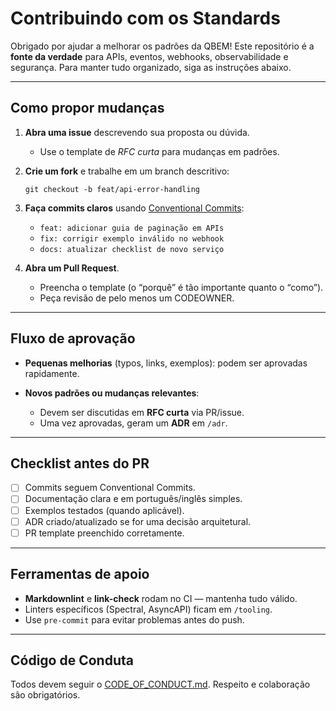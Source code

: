 # Contribuindo com os Standards

Obrigado por ajudar a melhorar os padrões da QBEM!
Este repositório é a **fonte da verdade** para APIs, eventos, webhooks, observabilidade e segurança.
Para manter tudo organizado, siga as instruções abaixo.

---

## Como propor mudanças

1. **Abra uma issue** descrevendo sua proposta ou dúvida.

   * Use o template de *RFC curta* para mudanças em padrões.
2. **Crie um fork** e trabalhe em um branch descritivo:

   ```
   git checkout -b feat/api-error-handling
   ```
3. **Faça commits claros** usando [Conventional Commits](https://www.conventionalcommits.org):

   * `feat: adicionar guia de paginação em APIs`
   * `fix: corrigir exemplo inválido no webhook`
   * `docs: atualizar checklist de novo serviço`
4. **Abra um Pull Request**.

   * Preencha o template (o “porquê” é tão importante quanto o “como”).
   * Peça revisão de pelo menos um CODEOWNER.

---

## Fluxo de aprovação

* **Pequenas melhorias** (typos, links, exemplos): podem ser aprovadas rapidamente.
* **Novos padrões ou mudanças relevantes**:

  * Devem ser discutidas em **RFC curta** via PR/issue.
  * Uma vez aprovadas, geram um **ADR** em `/adr`.

---

## Checklist antes do PR

* [ ] Commits seguem Conventional Commits.
* [ ] Documentação clara e em português/inglês simples.
* [ ] Exemplos testados (quando aplicável).
* [ ] ADR criado/atualizado se for uma decisão arquitetural.
* [ ] PR template preenchido corretamente.

---

## Ferramentas de apoio

* **Markdownlint** e **link-check** rodam no CI — mantenha tudo válido.
* Linters específicos (Spectral, AsyncAPI) ficam em `/tooling`.
* Use `pre-commit` para evitar problemas antes do push.

---

## Código de Conduta

Todos devem seguir o [CODE\_OF\_CONDUCT.md](CODE_OF_CONDUCT.md).
Respeito e colaboração são obrigatórios.
